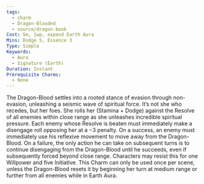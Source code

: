 ```yaml
---
tags:
  - charm
  - Dragon-Blooded
  - source/dragon-book
Cost: 5m, 1wp, expend Earth Aura
Mins: Dodge 5, Essence 3
Type: Simple
Keywords:
  - Aura
  - Signature (Earth)
Duration: Instant
Prerequisite Charms:
  - None
---
```

The Dragon-Blood settles into a rooted stance of evasion through non-evasion, unleashing a seismic wave of spiritual force. It’s not she who recedes, but her foes. She rolls her (Stamina + Dodge) against the Resolve of all enemies within close range as she unleashes incredible spiritual pressure. Each enemy whose Resolve is beaten must immediately make a disengage roll opposing her at a −3 penalty. On a success, an enemy must immediately use his reflexive movement to move away from the Dragon-Blood. On a failure, the only action he can take on subsequent turns is to continue disengaging from the Dragon-Blood until he succeeds, even if subsequently forced beyond close range. Characters may resist this for one Willpower and five Initiative. This Charm can only be used once per scene, unless the Dragon-Blood resets it by beginning her turn at medium range or further from all enemies while in Earth Aura.